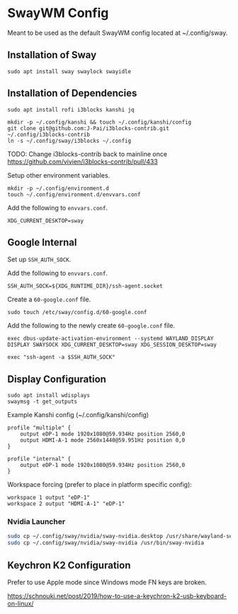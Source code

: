 # SwayWM Config
Meant to be used as the default SwayWM config located at ~/.config/sway.

## Installation of Sway

```shell
sudo apt install sway swaylock swayidle
```

## Installation of Dependencies

```shell
sudo apt install rofi i3blocks kanshi jq
```

```shell
mkdir -p ~/.config/kanshi && touch ~/.config/kanshi/config
git clone git@github.com:J-Pai/i3blocks-contrib.git ~/.config/i3blocks-contrib
ln -s ~/.config/sway/i3blocks ~/.config
```

TODO: Change i3blocks-contrib back to mainline once https://github.com/vivien/i3blocks-contrib/pull/433

Setup other environment variables.

```shell
mkdir -p ~/.config/environment.d
touch ~/.config/environment.d/envvars.conf
```

Add the following to `envvars.conf`.

```shell
XDG_CURRENT_DESKTOP=sway
```

## Google Internal

Set up `SSH_AUTH_SOCK`.

Add the following to `envvars.conf`.

```shell
SSH_AUTH_SOCK=${XDG_RUNTIME_DIR}/ssh-agent.socket
```

Create a `60-google.conf` file.

```shell
sudo touch /etc/sway/config.d/60-google.conf
```

Add the following to the newly create `60-google.conf` file.

```shell
exec dbus-update-activation-environment --systemd WAYLAND_DISPLAY DISPLAY SWAYSOCK XDG_CURRENT_DESKTOP=sway XDG_SESSION_DESKTOP=sway

exec "ssh-agent -a $SSH_AUTH_SOCK"
```

## Display Configuration

```shell
sudo apt install wdisplays
swaymsg -t get_outputs
```

Example Kanshi config (~/.config/kanshi/config)

```shell
profile "multiple" {
	output eDP-1 mode 1920x1080@59.934Hz position 2560,0
	output HDMI-A-1 mode 2560x1440@59.951Hz position 0,0
}

profile "internal" {
	output eDP-1 mode 1920x1080@59.934Hz position 2560,0
}
```

Workspace forcing (prefer to place in platform specific config):

```shell
workspace 1 output "eDP-1"
workspace 2 output "HDMI-A-1" "eDP-1"
```
### Nvidia Launcher

```bash
sudo cp ~/.config/sway/nvidia/sway-nvidia.desktop /usr/share/wayland-sessions/sway-nvidia.desktop
sudo cp ~/.config/sway/nvidia/sway-nvidia /usr/bin/sway-nvidia
```

## Keychron K2 Configuration

Prefer to use Apple mode since Windows mode FN keys are broken.

https://schnouki.net/post/2019/how-to-use-a-keychron-k2-usb-keyboard-on-linux/
